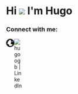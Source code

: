 # Hi <img src="https://raw.githubusercontent.com/MartinHeinz/MartinHeinz/master/wave.gif" width="30px"> I'm Hugo

### Connect with me:

<a href="#" target="_blank"><img align="left" alt=".com" width="22px" src="https://raw.githubusercontent.com/iconic/open-iconic/master/svg/globe.svg" /></a>
<a href="#" target="_blank"><img align="left" alt="hugoogb | LinkedIn" width="22px" src="https://cdn.jsdelivr.net/npm/simple-icons@v3/icons/linkedin.svg" /></a>
